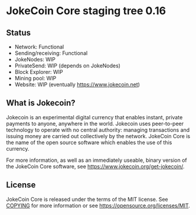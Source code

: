 JokeCoin Core staging tree 0.16
===========================

Status
------

* Network: Functional
* Sending/receiving: Functional
* JokeNodes: WIP
* PrivateSend: WIP (depends on JokeNodes)
* Block Explorer: WIP
* Mining pool: WIP
* Website: WIP (eventually https://www.jokecoin.net)


What is Jokecoin?
-------------

Jokecoin is an experimental digital currency that enables instant, private
payments to anyone, anywhere in the world. Jokecoin uses peer-to-peer technology
to operate with no central authority: managing transactions and issuing money
are carried out collectively by the network. JokeCoin Core is the name of the open
source software which enables the use of this currency.

For more information, as well as an immediately useable, binary version of
the JokeCoin Core software, see https://www.jokecoin.org/get-jokecoin/.


License
-------

JokeCoin Core is released under the terms of the MIT license. See [COPYING](COPYING) for more
information or see https://opensource.org/licenses/MIT.
